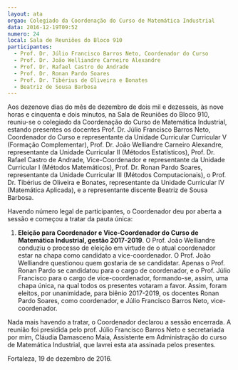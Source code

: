 ```yaml
---
layout: ata
orgao: Colegiado da Coordenação do Curso de Matemática Industrial
data: 2016-12-19T09:52
numero: 24
local: Sala de Reuniões do Bloco 910
participantes:
  - Prof. Dr. Júlio Francisco Barros Neto, Coordenador do Curso
  - Prof. Dr. João Welliandre Carneiro Alexandre
  - Prof. Dr. Rafael Castro de Andrade
  - Prof. Dr. Ronan Pardo Soares
  - Prof. Dr. Tibérius de Oliveira e Bonates
  - Beatriz de Sousa Barbosa
---
```


Aos dezenove dias do mês de dezembro de dois mil e dezesseis, às nove horas e cinquenta e dois minutos, na Sala de Reuniões do Bloco 910, reuniu-se o colegiado da Coordenação do Curso de Matemática Industrial, estando presentes os docentes Prof. Dr. Júlio Francisco Barros Neto, Coordenador do Curso e representante da Unidade Curricular Curricular V (Formação Complementar), Prof. Dr. João Welliandre Carneiro Alexandre, representante da Unidade Curricular II (Métodos Estatísticos), Prof. Dr. Rafael Castro de Andrade, Vice-Coordenador e representante da Unidade Curricular I (Métodos Matemáticos), Prof. Dr. Ronan Pardo Soares, representante da Unidade Curricular III (Métodos Computacionais), o Prof. Dr. Tibérius de Oliveira e Bonates, representante da Unidade Curricular IV (Matemática Aplicada), e a representante discente Beatriz de Sousa Barbosa.

Havendo número legal de participantes, o Coordenador deu por aberta a sessão e começou a tratar da pauta única:

1. **Eleição para Coordenador e Vice-Coordenador do Curso de Matemática Industrial, gestão 2017-2019**.
   O Prof. João Welliandre conduziu o processo de eleição em virtude de o atual coordenador estar na chapa como candidato a vice-coordenador.
   O Prof. João Welliandre questionou quem gostaria de se candidatar.
   Apenas o Prof. Ronan Pardo se candidatou para o cargo de coordenador, e o Prof. Júlio Francisco para o cargo de vice-coordenador, formando-se, assim, uma chapa única, na qual todos os presentes votaram a favor.
   Assim, foram eleitos, por unanimidade, para biênio 2017-2019, os docentes Ronan Pardo Soares, como coordenador, e Júlio Francisco Barros Neto, vice-coordenador.

Nada mais havendo a tratar, o Coordenador declarou a sessão encerrada.
A reunião foi presidida pelo prof. Júlio Francisco Barros Neto e secretariada por mim, Cláudia Damasceno Maia, Assistente em Administração do curso de Matemática Industrial, que lavrei esta ata assinada pelos presentes.

Fortaleza, 19 de dezembro de 2016.
